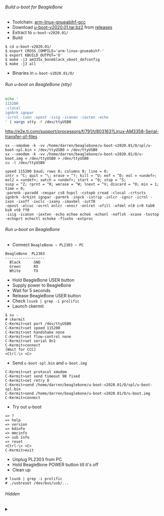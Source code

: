 ###### Build u-boot for BeagleBone

* Toolchain: [arm-linux-gnueabihf-gcc](https://aur.archlinux.org/packages/arm-linux-gnueabihf-gcc/)
* Download [u-boot-v2020.01.tar.bz2](https://gitlab.denx.de/u-boot/u-boot/-/archive/v2020.01/u-boot-v2020.01.tar.bz2) from [releases](https://gitlab.denx.de/u-boot/u-boot/-/tags)
* Extract to `u-boot-v2020.01/`
* Build
```
$ cd u-boot-v2020.01/
$ export CROSS_COMPILE='arm-linux-gnueabihf-'
$ export KBUILD_OUTPUT='O'
$ make -j3 am335x_boneblack_vboot_defconfig
$ make -j3 all
```
* Binaries in `u-boot-v2020.01/O/`

###### Run u-boot on BeagleBone (stty)

```bash
echo '
115200
-clocal
ignbrk ignpar
-icrnl -ixon -opost -isig -icanon -iexten -echo
' | xargs stty -F /dev/ttyUSB0
```

http://e2e.ti.com/support/processors/f/791/t/803163?Linux-AM3358-Serial-transfer-of-files
```
sx --xmodem -k -vv /home/darren/beaglebone/u-boot-v2020.01/O/spl/u-boot-spl.bin < /dev/ttyUSB0 > /dev/ttyUSB0
sx --xmodem -k -vv /home/darren/beaglebone/u-boot-v2020.01/O/u-boot.img < /dev/ttyUSB0 > /dev/ttyUSB0
cu -l /dev/ttyUSB0
```

<!-- 
echo '
--binary
--verbose
--xmodem
/home/darren/beaglebone/u-boot-v2020.01/O/spl/u-boot-spl.bin
</dev/ttyUSB1
>/dev/ttyUSB1
' | xargs sx
 -->

```
speed 115200 baud; rows 0; columns 0; line = 0;
intr = ^C; quit = ^\; erase = ^?; kill = ^U; eof = ^D; eol = <undef>; eol2 = <undef>; swtch = <undef>; start = ^Q; stop = ^S;
susp = ^Z; rprnt = ^R; werase = ^W; lnext = ^V; discard = ^O; min = 1; time = 0;
-parenb -parodd -cmspar cs8 hupcl -cstopb cread -clocal -crtscts
ignbrk -brkint ignpar -parmrk -inpck -istrip -inlcr -igncr -icrnl -ixon -ixoff -iuclc -ixany -imaxbel -iutf8
-opost -olcuc -ocrnl onlcr -onocr -onlret -ofill -ofdel nl0 cr0 tab0 bs0 vt0 ff0
-isig -icanon -iexten -echo echoe echok -echonl -noflsh -xcase -tostop -echoprt echoctl echoke -flusho -extproc
```

###### Run u-boot on BeagleBone

* Connect `BeagleBone ~ PL2303 ~ PC`
```
BeagleBone  PL2303
------------------
  Black      GND
  Green      RX
  White      TX
```
* Hold BeagleBone USER button
* Supply power to BeagleBone
* Wait for 5 seconds
* Release BeagleBone USER button
* Check `lsusb | grep -i prolific`
* Launch ckermit
```
$ su -
# ckermit
C-Kermit>set port /dev/ttyUSB0
C-Kermit>set speed 115200
C-Kermit>set handshake none
C-Kermit>set flow-control none
C-Kermit>set serial 8n1
C-Kermit>connect
[Wait for CCC]
<Ctrl-\> <C>
```
* Send `u-boot-spl.bin` and `u-boot.img`
```
C-Kermit>set protocol xmodem
C-Kermit>set send timeout 90 fixed
C-Kermit>set retry 0
C-Kermit>send /home/darren/beaglebone/u-boot-v2020.01/O/spl/u-boot-spl.bin
C-Kermit>send /home/darren/beaglebone/u-boot-v2020.01/O/u-boot.img
C-Kermit>connect
```
* Try out u-boot
```
=> ?
=> help
=> version
=> bdinfo
=> mmcinfo
=> usb info
=> reset
<Ctrl-\> <C>
C-Kermit>exit
```
* Unplug PL2303 from PC
* Hold BeagleBone POWER button till it's off
* Clean up
```
# lsusb | grep -i prolific
# ./usbreset /dev/bus/usb/...
```

###### Hidden

<details><summary>&nbsp;</summary>

```
https://gitlab.denx.de/u-boot/u-boot
Building the Software:
======================

http://infocenter.arm.com/help/index.jsp?topic=/com.arm.doc.set.boards/index.html
./tools/genboardscfg.py -j 3

gitclear

make -j3 vexpress_ca9x4_defconfig

git check-ignore * | xargs file
file * spl/* | grep -v -F -e ASCII -e directory | less -S

find .                      \
-type  f                 -a \
\(                          \
  -iname \*dtb           -o \
  -iname \*bin           -o \
  -iname \*img           -o \
  -iname \*spl           -o \
  -iname \*spl\*bin\*    -o \
  -iname \*spl\*dtb\*    -o \
  -iname \*spl\*img\*    -o \
  -iname \*u-boot        -o \
  -iname \*u-boot\*bin\* -o \
  -iname \*u-boot\*dtb\* -o \
  -iname \*u-boot\*img\* -o \
  -iname mlo\*              \
\)

https://dev.to/rulyrudel/how-to-execute-u-boot-on-qemu-system-arm-2b22
k=./O/u-boot
qemu-system-arm \
  -machine vexpress-a9 \
  -nographic \
  -no-reboot \
  -kernel "$k"

Monitor Commands - Overview:
============================


https://www.qemu.org/docs/master/qemu-doc.html#index-Ctrl_002da-x
Ctrl-a x


https://wiki.archlinux.org/index.php/Working_with_the_serial_console

https://stackoverflow.com/questions/38279621/how-to-send-boot-files-over-uart

http://www.denx.de/wiki/view/DULG/SystemSetup#Section_4.3

http://www.kermitproject.org/onlinebooks/usingckermit3e.pdf
Page 64(74)
8 data bits, No parity, 1 stop bit (8N1)
"SET SERIAL 8N1" == "SET PARITY NONE, SET STOP-BITS 1, SET TERM BYTE 8"


set line /dev/ttyUSB0
set carrier-watch off


robust
set file type bin
set file name lit
set rec pack 1000
set send pack 1000
set window 5


RNDIS

IP & mask

sudo cat /proc/tty/driver/serial

cu \
  --line /dev/ttyUSB0 \
  --parity=none \
  --speed=115200 \
  --debug all \



```

</details>
